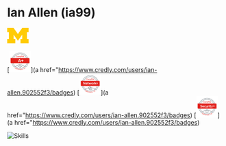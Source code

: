 # Ian Allen (ia99)  
<picture> <img src="img/block_m-hex.png" width=50> </picture>

[<img src="img/CompTIAAplustr.png" width=50>](a href="https://www.credly.com/users/ian-allen.902552f3/badges)
[<img src="img/CompTIANetworkplustr.png" width=50>](a href="https://www.credly.com/users/ian-allen.902552f3/badges)
[<img src="img/CompTIASecurityplustr.png" width=50>](a href="https://www.credly.com/users/ian-allen.902552f3/badges)

<picture>![Skills](https://skillicons.dev/icons?i=aws,github,idea,java,linux,py,vim,vscode)</picture>